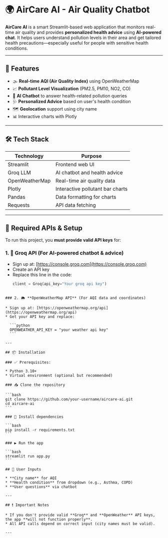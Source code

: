 # 🌍 AirCare AI - Air Quality Chatbot

**AirCare AI** is a smart Streamlit-based web application that monitors real-time air quality and provides **personalized health advice** using **AI-powered chat**. It helps users understand pollution levels in their area and get tailored health precautions—especially useful for people with sensitive health conditions.

---

## 🚀 Features

- 🌫️ **Real-time AQI (Air Quality Index)** using OpenWeatherMap
- 📈 **Pollutant Level Visualization** (PM2.5, PM10, NO2, CO)
- 💬 **AI Chatbot** to answer health-related pollution queries
- 🩺 **Personalized Advice** based on user's health condition
- 🗺️ **Geolocation** support using city name
- 📊 Interactive charts with Plotly

---

## 🛠️ Tech Stack

| Technology     | Purpose                          |
|----------------|----------------------------------|
| Streamlit      | Frontend web UI                  |
| Groq LLM       | AI chatbot and health advice     |
| OpenWeatherMap | Real-time air quality data       |
| Plotly         | Interactive pollutant bar charts |
| Pandas         | Data formatting for charts       |
| Requests       | API data fetching                |

---

## 🔑 Required APIs & Setup

To run this project, you **must provide valid API keys** for:

### 1. 🧠 **Groq API** (For AI-powered chatbot & advice)
- Sign up at: [https://console.groq.com](https://console.groq.com)
- Create an API key
- Replace this line in the code:
  ```python
  client = Groq(api_key="Your groq api key")
````

### 2. 🌦️ **OpenWeatherMap API** (For AQI data and coordinates)

* Sign up at: [https://openweathermap.org/api](https://openweathermap.org/api)
* Get your API key and replace:

  ```python
  OPENWEATHER_API_KEY = "your weather api key"
  ```

---

## 📦 Installation

### ✅ Prerequisites:

* Python 3.10+
* Virtual environment (optional but recommended)

### 📥 Clone the repository

```bash
git clone https://github.com/your-username/aircare-ai.git
cd aircare-ai
```

### 🔧 Install dependencies

```bash
pip install -r requirements.txt
```

### ▶️ Run the app

```bash
streamlit run app.py
```

## 👤 User Inputs

* **City name** for AQI
* **Health condition** from dropdown (e.g., Asthma, COPD)
* **User questions** via chatbot

---

## ❗ Important Notes

* If you don't provide valid **Groq** and **OpenWeather** API keys, the app **will not function properly**.
* All API calls depend on correct input (city names must be valid).

---
